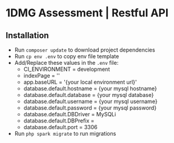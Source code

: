 # 1DMG Assessment | Restful API

## Installation

  * Run `composer update` to download project dependencies
  * Run `cp env .env` to copy env file template
  * Add/Replace these values in the `.env` file:
    * CI_ENVIRONMENT = development
    * indexPage = ''
    * app.baseURL = '{your local environment url}'
    * database.default.hostname = {your mysql hostname}
    * database.default.database = {your mysql database} 
    * database.default.username = {your mysql username}
    * database.default.password = {your mysql password}
    * database.default.DBDriver = MySQLi
    * database.default.DBPrefix =
    * database.default.port = 3306
  * Run `php spark migrate` to run migrations


